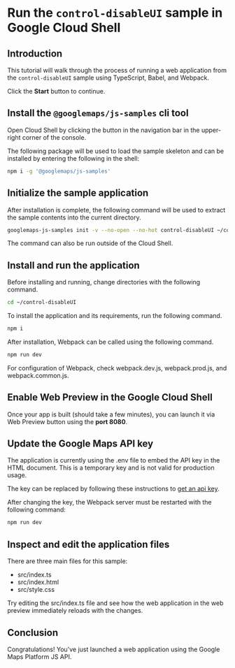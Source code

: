 # Run the `control-disableUI` sample in Google Cloud Shell

<walkthrough-tutorial-duration duration="10"/>

## Introduction

This tutorial will walk through the process of running a web application from
the `control-disableUI` sample using TypeScript, Babel, and Webpack.

Click the **Start** button to continue.

## Install the `@googlemaps/js-samples` cli tool

Open Cloud Shell by clicking the
<walkthrough-cloud-shell-icon></walkthrough-cloud-shell-icon> button in the
navigation bar in the upper-right corner of the console.

The following package will be used to load the sample skeleton and can be
installed by entering the following in the shell:

```bash
npm i -g '@googlemaps/js-samples'
```

## Initialize the sample application

After installation is complete, the following command will be used to extract
the sample contents into the current directory.

```bash
googlemaps-js-samples init -v --no-open --no-hot control-disableUI ~/control-disableUI
```

The command can also be run outside of the Cloud Shell.

## Install and run the application

Before installing and running, change directories with the following command.

```bash
cd ~/control-disableUI
```

To install the application and its requirements, run the following command.

```bash
npm i
```

After installation, Webpack can be called using the following command.

```bash
npm run dev
```

For configuration of Webpack, check
<walkthrough-editor-open-file filePath="~/control-disableUI/webpack.dev.js">webpack.dev.js</walkthrough-editor-open-file>,
<walkthrough-editor-open-file filePath="~/control-disableUI/webpack.prod.js">webpack.prod.js</walkthrough-editor-open-file>,
and
<walkthrough-editor-open-file filePath="~/control-disableUI/webpack.common.js">webpack.common.js</walkthrough-editor-open-file>.

## Enable Web Preview in the Google Cloud Shell

Once your app is built (should take a few minutes), you can launch it via
<walkthrough-spotlight-pointer target="cloudshell" spotlightId="devshell-web-preview-button">Web
Preview button</walkthrough-spotlight-pointer> using the **port 8080**.

## Update the Google Maps API key

The application is currently using the
<walkthrough-editor-open-file filePath="~/control-disableUI/.env">.env</walkthrough-editor-open-file>
file to embed the API key in the HTML document. This is a temporary key and is
not valid for production usage.

The key can be replaced by following these instructions to
[get an api key](https://developers.google.com/maps/documentation/javascript/get-api-key).

After changing the key, the Webpack server must be restarted with the following
command:

```bash
npm run dev
```

## Inspect and edit the application files

There are three main files for this sample:

*   <walkthrough-editor-open-file filePath="~/control-disableUI/src/index.ts">src/index.ts</walkthrough-editor-open-file>
*   <walkthrough-editor-open-file filePath="~/control-disableUI/src/index.html">src/index.html</walkthrough-editor-open-file>
*   <walkthrough-editor-open-file filePath="~/control-disableUI/src/style.css">src/style.css</walkthrough-editor-open-file>

Try editing the <walkthrough-editor-open-file filePath="~/control-disableUI/src/index.ts">src/index.ts</walkthrough-editor-open-file> file and see how the web application in the web preview immediately reloads with the changes.

## Conclusion

<walkthrough-conclusion-trophy></walkthrough-conclusion-trophy>

Congratulations! You've just launched a web application using the Google Maps
Platform JS API.
